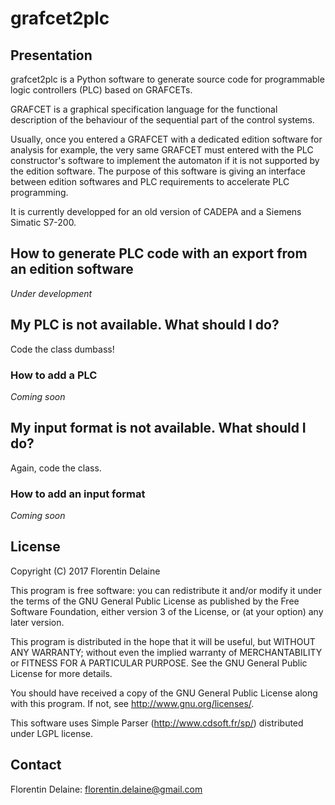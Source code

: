 # grafcet2plc
## Presentation

grafcet2plc is a Python software to generate source code for programmable logic controllers (PLC) based on GRAFCETs.

GRAFCET is a graphical specification language for the functional description of the
behaviour of the sequential part of the control systems.

Usually, once you entered a GRAFCET with a dedicated edition software for analysis for example, the very same GRAFCET must entered with the PLC constructor's software to implement the automaton if it is not supported by the edition software. The purpose of this software is giving an interface between edition softwares and PLC requirements to accelerate PLC programming.

It is currently developped for an old version of CADEPA and a Siemens Simatic S7-200.

## How to generate PLC code with an export from an edition software
*Under development*

## My PLC is not available. What should I do?
Code the class dumbass!

### How to add a PLC
*Coming soon*

## My input format is not available. What should I do?
Again, code the class.

### How to add an input format
*Coming soon*

## License
Copyright (C) 2017  Florentin Delaine

This program is free software: you can redistribute it and/or modify
it under the terms of the GNU General Public License as published by
the Free Software Foundation, either version 3 of the License, or
(at your option) any later version.

This program is distributed in the hope that it will be useful,
but WITHOUT ANY WARRANTY; without even the implied warranty of
MERCHANTABILITY or FITNESS FOR A PARTICULAR PURPOSE.  See the
GNU General Public License for more details.

You should have received a copy of the GNU General Public License
along with this program.  If not, see <http://www.gnu.org/licenses/>.

This software uses Simple Parser (http://www.cdsoft.fr/sp/) distributed under LGPL license.

## Contact
Florentin Delaine: florentin.delaine@gmail.com
